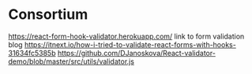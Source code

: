 # Consortium


https://react-form-hook-validator.herokuapp.com/ link to form validation blog
https://itnext.io/how-i-tried-to-validate-react-forms-with-hooks-31634fc5385b
https://github.com/DJanoskova/React-validator-demo/blob/master/src/utils/validator.js